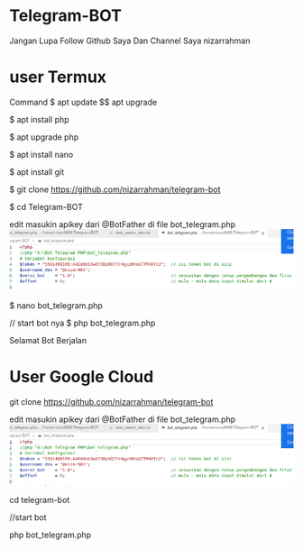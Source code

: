 # Telegram-BOT
Jangan Lupa Follow Github Saya Dan Channel Saya nizarrahman

# user Termux
Command
$ apt update $$ apt upgrade

$ apt install php

$ apt upgrade php

$ apt install nano

$ apt install git

$ git clone https://github.com/nizarrahman/telegram-bot

$ cd Telegram-BOT

edit masukin apikey dari @BotFather di file bot_telegram.php
<img src="/imgg/contoh.png"></img>


$ nano bot_telegram.php

// start bot nya
$ php bot_telegram.php


Selamat Bot Berjalan



# User Google Cloud

git clone https://github.com/nizarrahman/telegram-bot

edit masukin apikey dari @BotFather di file bot_telegram.php
<img src="/imgg/contoh.png"></img>


cd telegram-bot

//start bot

php bot_telegram.php
